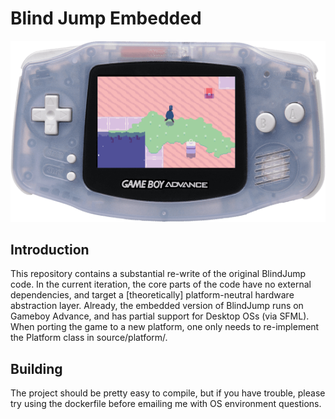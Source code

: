 # Blind Jump Embedded

<p align="center">
  <img src="header.png"/>
</p>

## Introduction

This repository contains a substantial re-write of the original BlindJump code. In the current iteration, the core parts of the code have no external dependencies, and target a [theoretically] platform-neutral hardware abstraction layer. Already, the embedded version of BlindJump runs on Gameboy Advance, and has partial support for Desktop OSs (via SFML). When porting the game to a new platform, one only needs to re-implement the Platform class in source/platform/.


## Building

The project should be pretty easy to compile, but if you have trouble, please try using the dockerfile before emailing me with OS environment questions.
